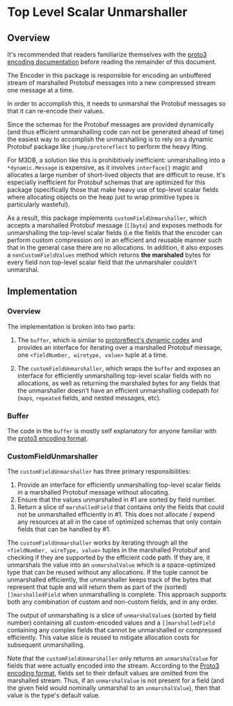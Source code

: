 # Top Level Scalar Unmarshaller

## Overview

It's recommended that readers familiarize themselves with the [proto3 encoding documentation](https://developers.google.com/protocol-buffers/docs/encoding) before reading the remainder of this document.

The Encoder in this package is responsible for encoding an unbuffered stream of marshalled Protobuf messages into a new compressed stream one message at a time.

In order to accomplish this, it needs to unmarshal the Protobuf messages so that it can re-encode their values.

Since the schemas for the Protobuf messages are provided dynamically (and thus efficient unmarshalling code can not be generated ahead of time) the easiest way to accomplish the unmarshalling is to rely on a dynamic Protobuf package like `jhump/protoreflect` to perform the heavy lfting.

For M3DB, a solution like this is prohibitively inefficient: unmarshalling into a `*dynamic.Message` is expensive, as it involves `interface{}` magic and allocates a large number of short-lived objects that are difficult to reuse.
It's especially inefficient for Protobuf schemas that are optimized for this package (specifically those that make heavy use of top-level scalar fields where allocating objects on the heap just to wrap primitive types is particularly wasteful).

As a result, this package implements `customFieldUnmarshaller`, which accepts a marshalled Protobuf message (`[]byte`) and exposes methods for unmarshalling the top-level scalar fields (i.e the fields that the encoder can perform custom compression on) in an efficient and reusable manner such that in the general case there are no allocations.
In addition, it also exposes a `nonCustomFieldValues` method which returns **the marshaled** bytes for every field non top-level scalar field that the unmarshaler couldn't unmarshal.

## Implementation

### Overview

The implementation is broken into two parts:

1. The `buffer`, which is similar to [protoreflect's dynamic codex](https://github.com/jhump/protoreflect/blob/master/dynamic/codec.go) and provides an interface for iterating over a marshalled Protobuf message, one `<fieldNumber, wiretype, value>` tuple at a time.

2. The `customFieldUnmarshaller`, which wraps the `buffer` and exposes an interface for efficiently unmarshalling top-level scalar fields with no allocations, as well as returning the marshaled bytes for any fields that the unmarshaller doesn't have an efficient unmarshalling codepath for (`maps`, `repeated` fields, and nested messages, etc).

### Buffer

The code in the `buffer` is mostly self explanatory for anyone familiar with the [proto3 encoding format](https://developers.google.com/protocol-buffers/docs/encoding).

### CustomFieldUnmarshaller

The `customFieldUnmarshaller` has three primary responsibilities:

1. Provide an interface for efficiently unmarshalling top-level scalar fields in a marshalled Protobuf message without allocating.
2. Ensure that the values unmarshalled in #1 are sorted by field number.
3. Return a slice of `marshalledField` that contains *only* the fields that could not be unmarshalled efficiently in #1. This does not allocate / expend any resources at all in the case of optimized schemas that only contain fields that can be handled by #1.

The `customFieldUnmarshaller` works by iterating through all the `<fieldNumber, wireType, value>` tuples in the marshalled Protobuf and checking if they are supported by the efficient code path.
If they are, it unmarshals the value into an `unmarshalValue` which is a space-optimized type that can be reused without any allocations.
If the tuple cannot be unmarshalled efficiently, the unmarshaller keeps track of the bytes that represent that tuple and will return them as part of the (sorted) `[]marshalledField` when unmarshalling is complete. This approach supports both any combination of custom and non-custom fields, and in any order.

The output of unmarshalling is a slice of `unmarshalValue`s (sorted by field number) containing all custom-encoded values and a `[]marshalledField` containing any complex fields that cannot be unmarshalled or compressed efficiently. This value slice is reused to mitigate allocation costs for subsequent unmarshalling.

Note that the `customFieldUnmarshaller` only returns an `unmarshalValue` for fields that were actually encoded into the stream. According to the [Proto3 encoding format](https://developers.google.com/protocol-buffers/docs/encoding), fields set to their default values are omitted from the marshalled stream.
Thus, if an `unmarshalValue` is not present for a field (and the given field would nominally unmarshal to an `unmarshalValue`), then that value is the type's default value.

